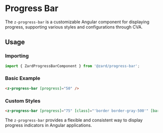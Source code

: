 # Progress Bar
The `z-progress-bar` is a customizable Angular component for displaying progress, supporting various styles and configurations through CVA.

## Usage
### **Importing**
```ts
import { ZardProgressBarComponent } from '@zard/progress-bar';
```

### **Basic Example**
```html
<z-progress-bar [progress]="50" />
```

### **Custom Styles**
```html
<z-progress-bar [progress]="75" [class]="'border border-gray-500'" [barClass]="'shadow-lg bg-green-500'" />
```

The `z-progress-bar` provides a flexible and consistent way to display progress indicators in Angular applications.


